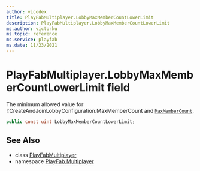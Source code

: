 ```yaml
---
author: vicodex
title: PlayFabMultiplayer.LobbyMaxMemberCountLowerLimit
description: PlayFabMultiplayer.LobbyMaxMemberCountLowerLimit
ms.author: victorku
ms.topic: reference
ms.service: playfab
ms.date: 11/23/2021
---
```


# PlayFabMultiplayer.LobbyMaxMemberCountLowerLimit field

The minimum allowed value for !:CreateAndJoinLobbyConfiguration.MaxMemberCount and [`MaxMemberCount`](../LobbyDataUpdate/MaxMemberCount.md).

```csharp
public const uint LobbyMaxMemberCountLowerLimit;
```

## See Also

* class [PlayFabMultiplayer](../PlayFabMultiplayer.md)
* namespace [PlayFab.Multiplayer](../../PlayFabMultiplayerSDK.md)

